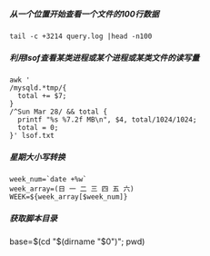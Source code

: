 ##### 从一个位置开始查看一个文件的100行数据 
```tail -c +3214 query.log |head -n100``` 

##### 利用lsof查看某类进程或某个进程或某类文件的读写量
```
awk '
/mysqld.*tmp/{
  total += $7;
}
/^Sun Mar 28/ && total {
  printf "%s %7.2f MB\n", $4, total/1024/1024;
  total = 0;
}' lsof.txt
```
##### 星期大小写转换
```
week_num=`date +%w`
week_array=(日 一 二 三 四 五 六)
WEEK=${week_array[$week_num]}
```

##### 获取脚本目录
base=$(cd "$(dirname "$0")"; pwd)